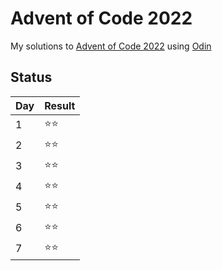 # Advent of Code 2022

My solutions to [Advent of Code 2022](https://adventofcode.com/2022) using [Odin](http://odin-lang.org/)

## Status

| Day | Result |
| --- | ---    |
| 1   | ⭐⭐  |
| 2   | ⭐⭐  |
| 3   | ⭐⭐  |
| 4   | ⭐⭐  |
| 5   | ⭐⭐  |
| 6   | ⭐⭐  |
| 7   | ⭐⭐  |
